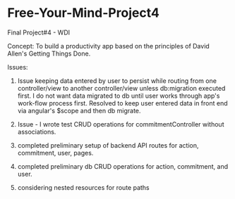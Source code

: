 # Free-Your-Mind-Project4

Final Project#4 - WDI

Concept:
To build a productivity app based on the principles of David Allen's Getting Things Done.

Issues:
1. Issue keeping data entered by user to persist while routing from one controller/view to another controller/view unless db:migration executed first.
I do not want data migrated to db until user works through app's work-flow process first.
Resolved to keep user entered data in front end via angular's $scope and then db migrate.

2. Issue - I wrote test CRUD operations for commitmentController without associations.

3. completed preliminary setup of backend API routes for action, commitment, user, pages.

4. completed preliminary db CRUD operations for action, commitment, and user.

5. considering nested resources for route paths
